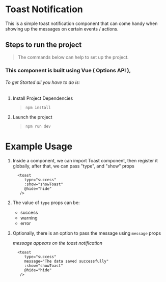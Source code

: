 # Toast Notification

This is a simple toast notification component that can come handy when
showing up the messages on certain events / actions.

## Steps to run the project
> The commands below can help to set up the project.

### This component is built using Vue ( Options API ), 
   ######  To get Started all you have to do is:

1. Install Project Dependencies
    > `npm install`

2. Launch the project
    > `npm run dev`

# Example Usage
1. Inside a component, we can import Toast component, then
   register it globally, after that, we can pass
   "type", and "show" props

   ```
     <toast
        type="success"
        :show="showToast"
        @hide="hide" 
      />
   ```
   
2. The value of `type` props can be:
   - success
   - warning
   - error

3. Optionally, there is an option to pass
   the message using `message` props
   
   *message appears on the toast notification*
   ```
     <toast
        type="success"
        message="The data saved successfully"
        :show="showToast"
        @hide="hide" 
      />
   ```
   